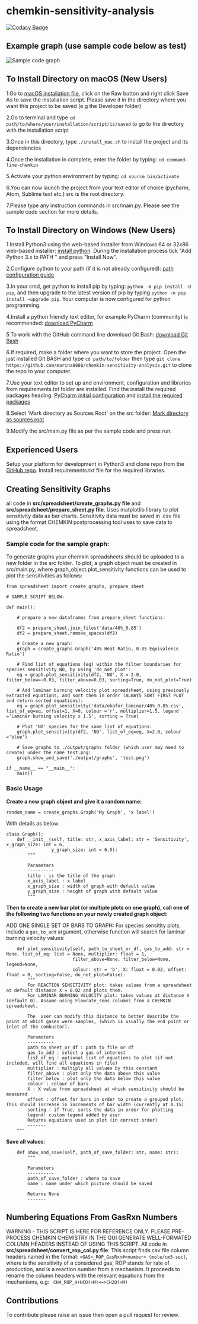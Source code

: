 # chemkin-sensitivity-analysis

[![Codacy Badge](https://api.codacy.com/project/badge/Grade/b9cf8113c39c4c37a3100fee24257713)](https://app.codacy.com/manual/marina8888/chemkin-sensitivity-analysis?utm_source=github.com&utm_medium=referral&utm_content=marina8888/chemkin-sensitivity-analysis&utm_campaign=Badge_Grade_Dashboard)

## Example graph (use sample code below as test)

![Sample code graph](website_images/test.png)


## To Install Directory on macOS (New Users)
1.Go to [macOS installation file](https://github.com/marina8888/chemkin-sensitivity-analysis/blob/master/install_files/macos_install.sh), click on the Raw button and right click Save As to save the installation script. Please save it in the directory where you want this project to be saved (e.g the Developer folder)

2.Go to terminal and type `cd path/to/where/your/installation/script/is/saved` to go to the directory with the installation script

3.Once in this directory, type `./install_mac.sh` to install the project and its dependencies 

4.Once the installation in complete, enter the folder by typing: `cd command-line-chemkin`

5.Activate your python environment by typing: `cd source bin/activate`

6.You can now launch the project from your text editor of choice (pycharm, Atom, Sublime text etc.) src is the root directory.

7.Please type any instruction commands in src/main.py. Please see the sample code section for more details.

## To Install Directory on Windows (New Users)

1.Install Python3 using the web-based installer from Windows 64 or 32x86 web-based installer: [install python](https://www.python.org/downloads/release/python-383/). During the installation process tick "Add Python 3.x to PATH " and press "Install Now".

2.Configure python to your path (if it is not already configured): 
[path configuration guide](https://projects.raspberrypi.org/en/projects/using-pip-on-windows/4)

3.In your cmd, get python to install pip by typing: `python -m pip install -U pip`, and then upgrade to the latest version of pip by typing  `python -m pip install –upgrade pip`. Your computer is now configured for python programming. 

4.Install a python friendly text editor, for example PyCharm (community) is recommended: [download PyCharm](https://www.jetbrains.com/pycharm/download/#section=mac)

5.To work with the GitHub command line download Git Bash: [download Git Bash](https://gitforwindows.org/)

6.If required, make a folder where you want to store the project. Open the just installed Git BASH and type `cd path/to/folder` then type `git clone https://github.com/marina8888/chemkin-sensitivity-analysis.git` to clone the repo to your computer. 

7.Use your text editor to set up and environment, configuration and libraries from requirements.txt folder are installed. Find the install the required packages heading: 
[PyCharm initial configuration](https://www.jetbrains.com/help/pycharm/creating-and-running-your-first-python-project.html) and [install the required packages](https://www.jetbrains.com/help/pycharm/managing-dependencies.html)

8.Select 'Mark directory as Sources Root' on the src folder: [Mark directory as sources root](https://www.jetbrains.com/help/pycharm/configuring-folders-within-a-content-root.html#unmark)

9.Modify the src/main.py file as per the sample code and press run. 

## Experienced Users

Setup your platform for development in Python3 and clone repo from the [GitHub repo](https://github.com/marina8888/chemkin-sensitivity-analysis). Install requirements.txt file for the required libraries. 

## Creating Sensitivity Graphs
all code in __src/spreadsheet/create_graphs.py file__ and __src/spreadsheet/prepare_sheet.py file__.
Uses matplotlib library to plot sensitivity data as bar charts. Sensitivity data must be saved in .csv file using the format CHEMKIN postprocessing tool uses to save data to spreadsheet.

### Sample code for the sample graph:
To generate graphs your chemkin spreadsheets should be uploaded to a new folder in the src folder. To plot, a graph object must be created in src/main.py, where graph_object.plot_sensitivity functions can be used to plot the sensitivities as follows:
```
from spreadsheet import create_graphs, prepare_sheet

# SAMPLE SCRIPT BELOW:

def main():

    # prepare a new dataframes from prepare_sheet functions:

    df2 = prepare_sheet.join_files('data/40%_0.85')
    df2 = prepare_sheet.remove_spaces(df2)

    # Create a new graph:
    graph = create_graphs.Graph('40% Heat Ratio, 0.85 Equivalence Ratio')

    # Find list of equations (eq) within the filter boundaries for species sensitivity NO, by using 'do_not_plot':
    eq = graph.plot_sensitivity(df2, 'NO', X = 2.0, filter_below=-0.03, filter_above=0.03, sorting=True, do_not_plot=True)

    # Add laminar burning velocity plot spreadsheet, using previously extracted equations, and sort them in order (ALWAYS SORT FIRST PLOT and return sorted equations):
    eq = graph.plot_sensitivity('data/okafor_laminar/40%_0.85.csv', list_of_eq=eq, offset=1, X=0, colour ='r', multiplier=1.5, legend ='Laminar burning velocity x 1.5', sorting = True)

    # Plot 'NO' species for the same list of equations:
    graph.plot_sensitivity(df2, 'NO', list_of_eq=eq, X=2.0, colour ='blue')

    # Save graphs to ./output/graphs folder (which user may need to create) under the name test.png:
    graph.show_and_save('./output/graphs', 'test.png')

if __name__ == "__main__":
    main()

```

### Basic Usage

__Create a new graph object and give it a random name:__

```
random_name = create_graphs.Graph('My Graph', 'x label')
```
With details as below: 

```
class Graph():
    def __init__(self, title: str, x_axis_label: str = 'Sensitivity', x_graph_size: int = 6,
                 y_graph_size: int = 6.5):
        """
        
        Parameters
        ----------
        title : is the title of the graph
        x_axis_label : x label
        x_graph_size : width of graph with default value
        y_graph_size : height of graph with default value
        """
```

__Then to create a new bar plot (or multiple plots on one graph), call one of the following two functions on your newly created graph object:__

ADD ONE SINGLE SET OF BARS TO GRAPH: 
For species sensitity plots, include a `gas_to_add` argument, otherwise function will search for laminar burning velocity values: 
```buildoutcfg
    def plot_sensitivity(self, path_to_sheet_or_df, gas_to_add: str = None, list_of_eq: list = None, multiplier: float = 1,
                         filter_above=None, filter_below=None, legend=None,
                         colour: str = 'b', X: float = 0.02, offset: float = 0, sorting=False, do_not_plot=False):
        """
        For REACTION SENSITIVITY plot: takes values from a spreadsheet at default distance X = 0.02 and plots them.
        For LAMINAR BURNING VELOCITY plot: takes values at distance X (default 0). Assume using Flowrate_sens columns from a CHEMKIN spreadsheet.

        The  user can modify this distance to better describe the point at which gases were samples, (which is usually the end point or inlet of the combustor).

        Parameters
        ----------
        path_to_sheet_or_df : path to file or df
        gas_to_add : select a gas of interest
        list_of_eq : optional list of equations to plot (if not included, will find all equations in file)
        multiplier : multiply all values by this constant
        filter_above : plot only the data above this value
        filter_below : plot only the data below this value
        colour : colour of bars
        X : X value from spreadsheet at which sensitivity should be measured
        offset : offset for bars in order to create a grouped plot. This should increase in increments of bar width (currently at 0.15)
        sorting : if True, sorts the data in order for plotting
        legend: custom legend added by user
        Returns equations used in plot (in correct order)
        -------
    """
```
__Save all values__:

```
    def show_and_save(self, path_of_save_folder: str, name: str):
        """

        Parameters
        ----------
        path_of_save_folder : where to save
        name : name under which picture should be saved

        Returns None
        -------

```

## Numbering Equations From GasRxn Numbers
WARNING - THIS SCRIPT IS HERE FOR REFERENCE ONLY. PLEASE PRE-PROCESS CHEMKIN CHEMISTRY IN THE GUI GENERATE WELL-FORMATED COLUMN HEADERS INSTEAD OF USING THIS SCRIPT. 
All code in __src/spreadsheet/convert_rop_col.py file__.
This script finds csv file column headers named in the format: `<GAS>_ROP_GasRxn#<number> (mole/cm3-sec)`, where <GAS> is the sensitivity of a considered gas, ROP stands for rate of production, and <number> is a reaction number from a mechanism. 
  It proceeds to rename the column headers with the relevant equations from the mechanisms, e.g: 
  ` CH4_ROP_H+HCO(+M)<=>CH2O(+M)`
    
## Contributions
To contribute please raise an issue then open a pull request for review. 
